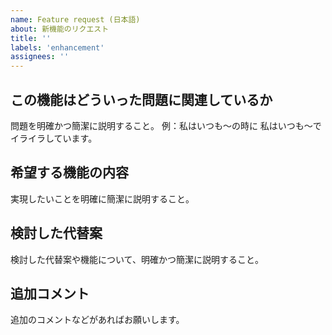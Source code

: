 ```yaml
---
name: Feature request (日本語)
about: 新機能のリクエスト
title: ''
labels: 'enhancement'
assignees: ''
---
```


## この機能はどういった問題に関連しているか

問題を明確かつ簡潔に説明すること。
例：私はいつも～の時に 私はいつも～でイライラしています。

## 希望する機能の内容

実現したいことを明確に簡潔に説明すること。

## 検討した代替案

検討した代替案や機能について、明確かつ簡潔に説明すること。

## 追加コメント

追加のコメントなどがあればお願いします。
